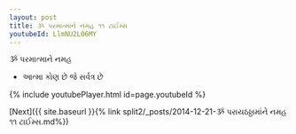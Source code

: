 ```yaml
---
layout: post
title: ૐ પરમાત્માને નમહ ૧૧ ટાઈમ્સ
youtubeId: LlmNU2L06MY
---
```

 
 
 ૐ પરમાત્માને નમહ  
 
 -  આત્મા કોણ છે જે સર્વત્ર છે 
 
  
 
  
 
 
 
 
 
 


{% include youtubePlayer.html id=page.youtubeId %}
 
[Next]({{ site.baseurl }}{% link  split2/_posts/2014-12-21-ૐ પરાયઠઠ્ઠામાંને નમહ ૧૧ ટાઈમ્સ.md%})
 
